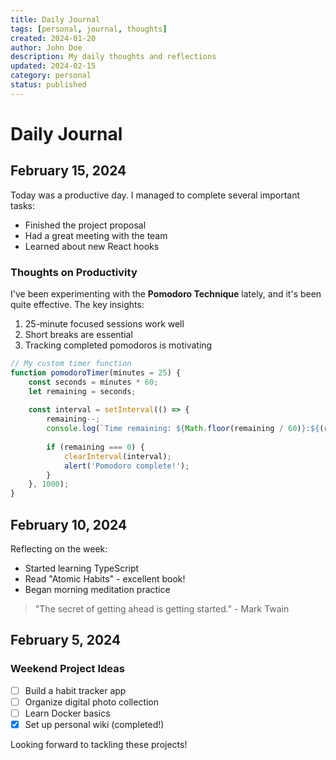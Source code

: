 ```yaml
---
title: Daily Journal
tags: [personal, journal, thoughts]
created: 2024-01-20
author: John Doe
description: My daily thoughts and reflections
updated: 2024-02-15
category: personal
status: published
---
```


# Daily Journal

## February 15, 2024

Today was a productive day. I managed to complete several important tasks:

- Finished the project proposal
- Had a great meeting with the team
- Learned about new React hooks

### Thoughts on Productivity

I've been experimenting with the **Pomodoro Technique** lately, and it's been quite effective. The key insights:

1. 25-minute focused sessions work well
2. Short breaks are essential
3. Tracking completed pomodoros is motivating

```javascript
// My custom timer function
function pomodoroTimer(minutes = 25) {
    const seconds = minutes * 60;
    let remaining = seconds;
    
    const interval = setInterval(() => {
        remaining--;
        console.log(`Time remaining: ${Math.floor(remaining / 60)}:${(remaining % 60).toString().padStart(2, '0')}`);
        
        if (remaining === 0) {
            clearInterval(interval);
            alert('Pomodoro complete!');
        }
    }, 1000);
}
```

## February 10, 2024

Reflecting on the week:

- Started learning TypeScript
- Read "Atomic Habits" - excellent book!
- Began morning meditation practice

> "The secret of getting ahead is getting started." - Mark Twain

## February 5, 2024

### Weekend Project Ideas

- [ ] Build a habit tracker app
- [ ] Organize digital photo collection
- [ ] Learn Docker basics
- [x] Set up personal wiki (completed!)

Looking forward to tackling these projects!